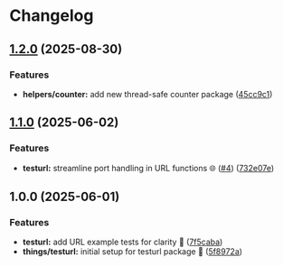 # Changelog

## [1.2.0](https://github.com/madflojo/testlazy/compare/things/testurl/v1.1.0...things/testurl/v1.2.0) (2025-08-30)


### Features

* **helpers/counter:** add new thread-safe counter package ([45cc9c1](https://github.com/madflojo/testlazy/commit/45cc9c17b7f52e0d0f58332be22582464a8c5e22))

## [1.1.0](https://github.com/madflojo/testlazy/compare/things/testurl/v1.0.0...things/testurl/v1.1.0) (2025-06-02)


### Features

* **testurl:** streamline port handling in URL functions 🌐 ([#4](https://github.com/madflojo/testlazy/issues/4)) ([732e07e](https://github.com/madflojo/testlazy/commit/732e07e1b146efd09334c2ac6c4e6d7ebb92a7bc))

## 1.0.0 (2025-06-01)


### Features

* **testurl:** add URL example tests for clarity 📜 ([7f5caba](https://github.com/madflojo/testlazy/commit/7f5caba15f00f08cb1d855a5212d7b469437d7b2))
* **things/testurl:** initial setup for testurl package 🚀 ([5f8972a](https://github.com/madflojo/testlazy/commit/5f8972a9dbbd78898b29a0792a033cdf229f854c))
